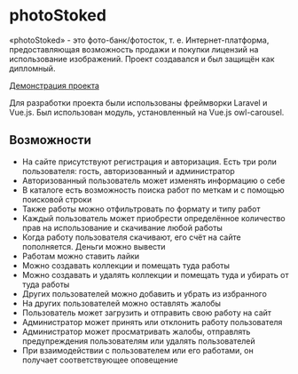 
# photoStoked

«photoStoked» - это фото-банк/фотосток, т. е. Интернет-платформа, предоставляющая возможность продажи и покупки лицензий на использование изображений. Проект создавался и был защищён как дипломный.

[Демонстрация проекта](https://olgastude.github.io/photo_project.html)

Для разработки проекта были использованы фреймворки Laravel и Vue.js. Был использован модуль, установленный на Vue.js owl-carousel.

## Возможности

 - На сайте присутствуют регистрация и авторизация. Есть три роли пользователя: гость, авторизованный и администратор
 - Авторизованный пользователь может изменять информацию о себе
 - В каталоге есть возможность поиска работ по меткам и с помощью поисковой строки
 - Также работы можно отфильтровать по формату и типу работ
 - Каждый пользователь может приобрести определённое количество прав на использование и скачивание любой работы
 - Когда работу пользователя скачивают, его счёт на сайте пополняется. Деньги можно вывести
 - Работам можно ставить лайки
 - Можно создавать коллекции и помещать туда работы
 - Можно создавать и удалять коллекции и помещать туда и убирать от туда работы
 - Других пользователей можно добавить и убрать из избранного
 - На других пользователей можно оставлять жалобы
 - Пользователь может загрузить и отправить свою работу на сайт
 - Администратор может принять или отклонить работу пользователя
 - Администратор может просматривать жалобы, отправлять предупреждения пользователям или удалять пользователей
 - При взаимодействии с пользователем или его работами, он получает соответствующее оповещение
